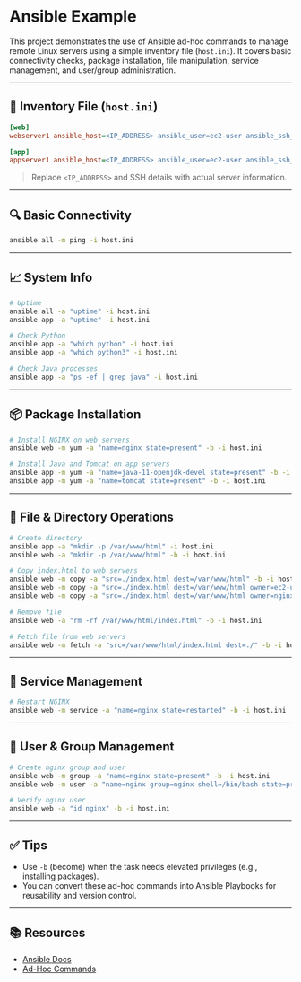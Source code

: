 # Ansible Example

This project demonstrates the use of Ansible ad-hoc commands to manage remote Linux servers using a simple inventory file (`host.ini`). It covers basic connectivity checks, package installation, file manipulation, service management, and user/group administration.

---

## 📂 Inventory File (`host.ini`)

```ini
[web]
webserver1 ansible_host=<IP_ADDRESS> ansible_user=ec2-user ansible_ssh_private_key_file=~/.ssh/key.pem

[app]
appserver1 ansible_host=<IP_ADDRESS> ansible_user=ec2-user ansible_ssh_private_key_file=~/.ssh/key.pem
```

> Replace `<IP_ADDRESS>` and SSH details with actual server information.

---

## 🔍 Basic Connectivity

```bash
ansible all -m ping -i host.ini
```

---

## 📈 System Info

```bash
# Uptime
ansible all -a "uptime" -i host.ini
ansible app -a "uptime" -i host.ini

# Check Python
ansible app -a "which python" -i host.ini
ansible app -a "which python3" -i host.ini

# Check Java processes
ansible app -a "ps -ef | grep java" -i host.ini
```

---

## 📦 Package Installation

```bash
# Install NGINX on web servers
ansible web -m yum -a "name=nginx state=present" -b -i host.ini

# Install Java and Tomcat on app servers
ansible app -m yum -a "name=java-11-openjdk-devel state=present" -b -i host.ini
ansible app -m yum -a "name=tomcat state=present" -b -i host.ini
```

---

## 📁 File & Directory Operations

```bash
# Create directory
ansible app -a "mkdir -p /var/www/html" -i host.ini
ansible web -a "mkdir -p /var/www/html" -b -i host.ini

# Copy index.html to web servers
ansible web -m copy -a "src=./index.html dest=/var/www/html" -b -i host.ini
ansible web -m copy -a "src=./index.html dest=/var/www/html owner=ec2-user group=ec2-user mode=0644" -b -i host.ini
ansible web -m copy -a "src=./index.html dest=/var/www/html owner=nginx group=nginx mode=0644" -b -i host.ini

# Remove file
ansible web -a "rm -rf /var/www/html/index.html" -b -i host.ini

# Fetch file from web servers
ansible web -m fetch -a "src=/var/www/html/index.html dest=./" -b -i host.ini
```

---

## 🔄 Service Management

```bash
# Restart NGINX
ansible web -m service -a "name=nginx state=restarted" -b -i host.ini
```

---

## 👥 User & Group Management

```bash
# Create nginx group and user
ansible web -m group -a "name=nginx state=present" -b -i host.ini
ansible web -m user -a "name=nginx group=nginx shell=/bin/bash state=present" -b -i host.ini

# Verify nginx user
ansible web -a "id nginx" -b -i host.ini
```

---

## ✅ Tips

- Use `-b` (become) when the task needs elevated privileges (e.g., installing packages).
- You can convert these ad-hoc commands into Ansible Playbooks for reusability and version control.

---

## 📚 Resources

- [Ansible Docs](https://docs.ansible.com/)
- [Ad-Hoc Commands](https://docs.ansible.com/ansible/latest/user_guide/intro_adhoc.html)
